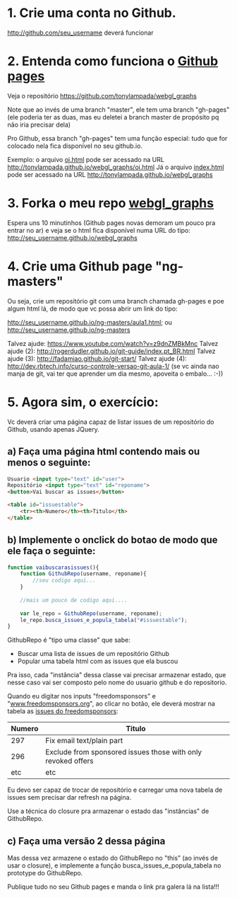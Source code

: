 # 1. Crie uma conta no Github.

http://github.com/seu_username deverá funcionar

# 2. Entenda como funciona o [Github pages](https://pages.github.com/)

Veja o repositório https://github.com/tonylampada/webgl_graphs

Note que ao invés de uma branch "master", ele tem uma branch "gh-pages" 
(ele poderia ter as duas, mas eu deletei a branch master de propósito pq 
não iria precisar dela)

Pro Github, essa branch "gh-pages" tem uma função especial: tudo que for 
colocado nela fica disponível no seu github.io.

Exemplo: o arquivo [oi.html](https://github.com/tonylampada/webgl_graphs/blob/gh-pages/oi.html) pode ser acessado na URL http://tonylampada.github.io/webgl_graphs/oi.html
Já o arquivo [index.html](https://github.com/tonylampada/webgl_graphs/blob/gh-pages/oi.html) pode ser acessado na URL http://tonylampada.github.io/webgl_graphs

# 3. Forka o meu repo [webgl_graphs](https://github.com/tonylampada/webgl_graphs)

Espera uns 10 minutinhos (Github pages novas demoram um pouco pra entrar no ar) e veja se o html fica disponível numa URL do tipo: http://seu_username.github.io/webgl_graphs

# 4. Crie uma Github page "ng-masters"

Ou seja, crie um repositório git com uma branch chamada gh-pages e poe algum html lá, de modo que vc possa abrir um link do tipo:

http://seu_username.github.io/ng-masters/aula1.html; ou
http://seu_username.github.io/ng-masters

Talvez ajude: https://www.youtube.com/watch?v=z9dnZMBkMnc
Talvez ajude (2): http://rogerdudler.github.io/git-guide/index.pt_BR.html 
Talvez ajude (3): http://fadamiao.github.io/git-start/
Talvez ajude (4): http://dev.rbtech.info/curso-controle-versao-git-aula-1/ (se vc ainda nao manja de git, vai ter que aprender um dia mesmo, apoveita o embalo... :-))

# 5. Agora sim, o exercício:

Vc deverá criar uma página capaz de listar issues de um repositório do Github, usando apenas JQuery.

## a) Faça uma página html contendo mais ou menos o seguinte:

```html
Usuario <input type="text" id="user">
Repositório <input type="text" id="reponame">
<button>Vai buscar as issues</button>

<table id="issuestable">
    <tr><th>Numero</th><th>Titulo</th>
</table>
```

## b) Implemente o onclick do botao de modo que ele faça o seguinte:

```javascript
function vaibuscarasissues(){
    function GithubRepo(username, reponame){
        //seu codigo aqui...
    }
    
    //mais um pouco de codigo aqui....
    
    var le_repo = GithubRepo(username, reponame);
    le_repo.busca_issues_e_popula_tabela("#issuestable");
}
```

GithubRepo é "tipo uma classe" que sabe:

* Buscar uma lista de issues de um repositório Github
* Popular uma tabela html com as issues que ela buscou

Pra isso, cada "instância" dessa classe vai precisar armazenar estado, que nesse caso vai ser composto pelo nome do usuario github e do repositorio.

Quando eu digitar nos inputs "freedomsponsors" e "www.freedomsponsors.org", ao clicar no botão, ele deverá mostrar na tabela as [issues do freedomsponsors](https://github.com/freedomsponsors/www.freedomsponsors.org/issues?state=open):

| Numero | Titulo |
| -------- | -------- |
| 297   | Fix email text/plain part   |
| 296   | Exclude from sponsored issues those with only revoked offers  |
| etc   | etc  |

Eu devo ser capaz de trocar de repositório e carregar uma nova tabela de issues sem precisar dar refresh na página.

Use a técnica do closure pra armazenar o estado das "instâncias" de GithubRepo.

## c) Faça uma versão 2 dessa página

Mas dessa vez armazene o estado do GithubRepo no "this" (ao invés de usar o closure), e implemente a função busca_issues_e_popula_tabela no prototype do GithubRepo.

Publique tudo no seu Github pages e manda o link pra galera lá na lista!!!


